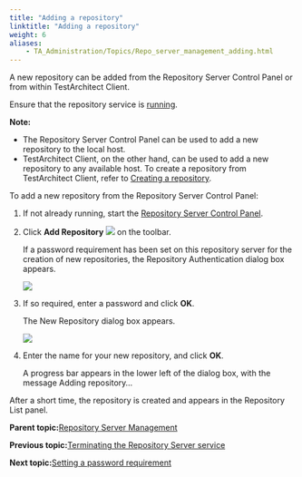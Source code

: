 ```yaml
--- 
title: "Adding a repository"
linktitle: "Adding a repository"
weight: 6
aliases: 
    - TA_Administration/Topics/Repo_server_management_adding.html
---
```


A new repository can be added from the Repository Server Control Panel or from within TestArchitect Client.

Ensure that the repository service is [running](Starting_repository_server.md).

**Note:**

-   The Repository Server Control Panel can be used to add a new repository to the local host.
-   TestArchitect Client, on the other hand, can be used to add a new repository to any available host. To create a repository from TestArchitect Client, refer to [Creating a repository](../../TA_Help/Topics/Repository_creating.md).

To add a new repository from the Repository Server Control Panel:

1.  If not already running, start the [Repository Server Control Panel](Repo_server_management_launching.md).

2.  Click **Add Repository** ![](/images/TA_Administration/Images/btn.RS_add_repo.png) on the toolbar.

    If a password requirement has been set on this repository server for the creation of new repositories, the Repository Authentication dialog box appears.

    ![](/images/TA_Administration/Images/admin_RS_dlg_Repo_Authentication.png)

3.  If so required, enter a password and click **OK**.

    The New Repository dialog box appears.

    ![](/images/TA_Administration/Images/admin_RS_dlg_New_Repo.png)

4.  Enter the name for your new repository, and click **OK**.

    A progress bar appears in the lower left of the dialog box, with the message Adding repository…


After a short time, the repository is created and appears in the Repository List panel.

**Parent topic:**[Repository Server Management](../../TA_Administration/Topics/Repo_server_management.md)

**Previous topic:**[Terminating the Repository Server service](../../TA_Administration/Topics/Repo_server_management_terminating.md)

**Next topic:**[Setting a password requirement](../../TA_Administration/Topics/Repo_server_management_setting_pw.md)

